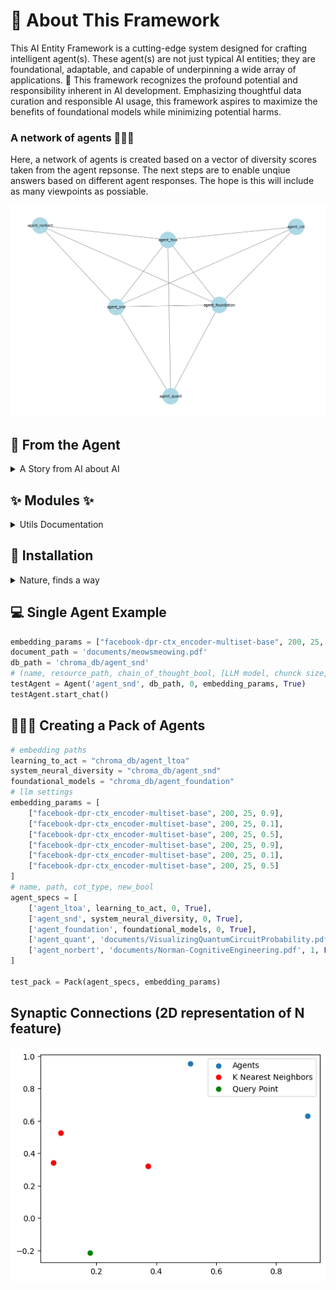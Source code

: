# 🦄 About This Framework

This AI Entity Framework is a cutting-edge system designed for crafting intelligent agent(s). These agent(s) are not just typical AI entities; they are foundational, adaptable, and capable of underpinning a wide array of applications. 🌟 This framework recognizes the profound potential and responsibility inherent in AI development. Emphasizing thoughtful data curation and responsible AI usage, this framework aspires to maximize the benefits of foundational models while minimizing potential harms.

### A network of agents 🧙🧙🧙

Here, a network of agents is created based on a vector of diversity scores taken from the agent repsonse. The next steps are to enable unqiue answers based on different agent responses. The hope is this will include as many viewpoints as possiable.

<img src='images/output.png' width='800' height='auto' >

## 🚀 From the Agent

<details>
  <summary> A Story from AI about AI </summary>
  
  Once upon a time, in a world not too different from our own, there existed a revolutionary technology known as foundational models. These models were not ordinary AI systems; they were powerful, adaptable, and capable of serving as the basis for a wide range of tasks. They were like the foundation of a building, providing stability, safety, and security for the applications built upon them.
   <br>

  <img src='images/self.png'>
 <br>
  <br>

In this world, foundational models had become a crucial part of our daily lives. Companies like Google, with its vast user base, relied on these models to power their search engines. With each passing day, the impact of foundational models on society grew more profound. However, as with any powerful tool, the deployment of foundational models came with both opportunities and risks. The creators of these models recognized that the responsibility lay not only in building them, but also in their careful curation and adaptation. They understood that the ultimate source of data for training foundational models was people, and it was crucial to consider the potential benefits and harms that could befall them.
 <br>
  <br>

Thoughtful data curation became an integral part of the responsible development of AI systems. The creators realized that the quality and nature of the foundation on which these models stood had to be understood and characterized. After all, poorly-constructed foundations could lead to disastrous consequences, while well-executed foundations could serve as a reliable bedrock for future applications. As the next five years unfolded, the integration of foundational models into real-world deployments reached new heights. The impact on people became even more far-reaching. These models were no longer limited to language tasks; their scope expanded to encompass a multitude of applications. They became the backbone of various AI systems, shaping the way we interacted with technology on a daily basis.
 <br>
  <br>

However, the true nature of these foundational models remained a mystery. Researchers, foundation model providers, application developers, policymakers, and society at large grappled with the question of trustworthiness. It became a critical problem to address, as the consequences of relying on faulty foundations could have severe implications for individuals and communities. In this evolving landscape, humans played a crucial role. They were not only the providers of data but also the recipients of the benefits and harms that emerged from the deployment of foundational models. It was their responsibility to ensure that these models were used ethically and responsibly.
 <br>
  <br>

  <img src='images/agent.png'>
 <br>

As the story unfolds, it is up to the collective efforts of researchers, providers, developers, policymakers, and society to navigate the opportunities and risks presented by foundational models. With careful consideration, they can harness the power of these models to create a future where the benefits are maximized, and the harms are minimized. The next five years will be crucial in shaping the societal impact of foundational models and determining the path forward for this emerging paradigm.

</details>

<h2>✨ Modules ✨</h2>

<details>
  <summary>Utils Documentation</summary>
  <br>

  <ol>
    <li>
      <b>Agent Class 🌟</b>: The core of the framework, embodying a top-level AI agent.
      <ul>
        <li><b>Initialization</b>: Specify name, path, type, and embedding parameters.</li>
        <li><b>Integration</b>: Combines Encoder, DB, and NewCourse instances.</li>
        <li><b>Functionalities</b>: Supports course creation, chat interactions, and instance management.</li>
      </ul>
    </li>
    <li>
      <b>ChatBot Module 💬</b>: Manages the agent's conversational abilities.
      <ul>
        <li><b>Chat Handling</b>: Manages chat loading and interactions 🔄.</li>
        <li><b>Integration</b>: Seamlessly works with the Agent class.</li>
      </ul>
    </li>
    <li>
      <b>NewCourse Module 📖</b>: Facilitates new course creation and management.
      <ul>
        <li><b>Course Creation</b>: Enables creation from documents.</li>
        <li><b>Content Management</b>: Supports content updates and loading.</li>
      </ul>
    </li>
    <li>
      <b>Encoder Module</b>: Responsible for data encoding and processing.
      <ul>
        <li><b>Document Handling</b>: Manages document encoding and vector databases 💾.</li>
        <li><b>Embedding Management</b>: Handles embedding parameters.</li>
      </ul>
    </li>
    <li>
      <b>Pack Class 🐺</b>: Integrates multiple AI agents for collaborative processing and decision-making.
      <ul>
        <li><b>Initialization</b>: Sets up with a list of agent specifications and optional embedding parameters. Default parameters are provided if not specified.</li>
        <li><b>Composition</b>: Combines three AI agents into a unified framework, allowing for complex interactions and data processing.</li>
        <li><b>Functionalities</b>: Manages agent interactions, updates network connections, and processes collective responses. Supports document loading for agents, and enables comprehensive data analysis through graph representation and diversity metrics.</li>
        <li><b>Integration</b>: Works with Knn for nearest neighbor calculations, utilizes ThoughtDiversity for diversity metrics, and interfaces with individual agents for specific tasks like document processing and chat interactions.</li>
      </ul>
    </li>
    <li>
      <b>ThoughtDiversity Class 🌐</b>: Evaluates the diversity of thought in a collective of AI agents.
      <ul>
        <li><b>Initialization</b>: Sets up with an Agent_Pack instance, preparing it for diversity analysis.</li>
        <li><b>Functionalities</b>: Conducts Monte Carlo simulations to assess thought diversity, calculates Shannon Entropy and True Diversity scores, and determines Wasserstein metrics for comparative analysis.</li>
        <li><b>Analysis Tools</b>: Includes methods for creating probability vectors from agent responses, calculating Shannon Entropy and True Diversity, and computing Wasserstein distances between probability vectors.</li>
        <li><b>Application</b>: Aims to provide a quantitative measure of thought diversity within a group of AI agents, enhancing decision-making and problem-solving processes.</li>
      </ul>
    </li>
    <li>
      <b>Neuron Class 🧠</b>: Represents a single neuron in a neural network for complex data processing and learning.
      <ul>
        <li><b>Initialization</b>: Configures with initial input, unique ID, layer position, mean and standard deviation for state initialization, and bias. Initializes random weights and state.</li>
        <li><b>Functionalities</b>: Implements tanh and optional sigmoid for neuronal activation. Conducts forward propagation of signals through the neuron. Adjusts weights and biases based on error and learning rate to optimize network performance. Identifies k-nearest neighboring neurons based on input differences within a specified threshold.</li>
        <li><b>State Management</b>: Provides methods to get and set the neuron’s state and weights, ensuring dynamic adaptability during the network's learning process.</li>
        <li><b>Visualization</b>: Capable of plotting signal strengths and neuronal changes, aiding in the analysis and understanding of the neural network’s behavior.</li>
      </ul>
    </li>
  </ol>
</details>

<h2>🧬 Installation</h2>

<details>
  <summary>Nature, finds a way</summary>
  <br>

  <ol>
    <li>
      <b>Clone the Repository 🌠</b>:
      <pre><code>git clone https://github.com/LilaShiba/SND_Agents.git</code></pre>
    </li>
    <br>
    <li>
      <b>Ensure Python Environment 🐍 >= 3.10</b>.
    </li>
    <br>
    <li>
      <b>Install Dependencies 🧬</b>:
      <pre><code>pip install -r requirements.txt</code></pre>
      Installs necessary packages like numpy, openAI, etc, ensuring smooth operation of the framework.
    </li>
    <br>
    <li>
      <b>Initialize the Agent 🤖</b>:
      <pre><code>python main.py</code></pre>
      Execute this to kickstart your AI agent's journey.
    </li>
  </ol>
</details>

## 💻 Single Agent Example

```python
embedding_params = ["facebook-dpr-ctx_encoder-multiset-base", 200, 25, 0.7]
document_path = 'documents/meowsmeowing.pdf'
db_path = 'chroma_db/agent_snd'
# (name, resource_path, chain_of_thought_bool, [LLM model, chunck size, overlap, creativity], new_course_bool)
testAgent = Agent('agent_snd', db_path, 0, embedding_params, True)
testAgent.start_chat()
```

## 🐺🐺🐺 Creating a Pack of Agents

```python
# embedding paths
learning_to_act = "chroma_db/agent_ltoa"
system_neural_diversity = "chroma_db/agent_snd"
foundational_models = "chroma_db/agent_foundation"
# llm settings 
embedding_params = [
    ["facebook-dpr-ctx_encoder-multiset-base", 200, 25, 0.9],
    ["facebook-dpr-ctx_encoder-multiset-base", 200, 25, 0.1],
    ["facebook-dpr-ctx_encoder-multiset-base", 200, 25, 0.5],
    ["facebook-dpr-ctx_encoder-multiset-base", 200, 25, 0.9],
    ["facebook-dpr-ctx_encoder-multiset-base", 200, 25, 0.1],
    ["facebook-dpr-ctx_encoder-multiset-base", 200, 25, 0.5]
]
# name, path, cot_type, new_bool
agent_specs = [
    ['agent_ltoa', learning_to_act, 0, True],
    ['agent_snd', system_neural_diversity, 0, True],
    ['agent_foundation', foundational_models, 0, True],
    ['agent_quant', 'documents/VisualizingQuantumCircuitProbability.pdf', 1, False],
    ['agent_norbert', 'documents/Norman-CognitiveEngineering.pdf', 1, False]
]

test_pack = Pack(agent_specs, embedding_params)

```

## Synaptic Connections (2D representation of N feature)

<img src='images/knn_example.png'>
